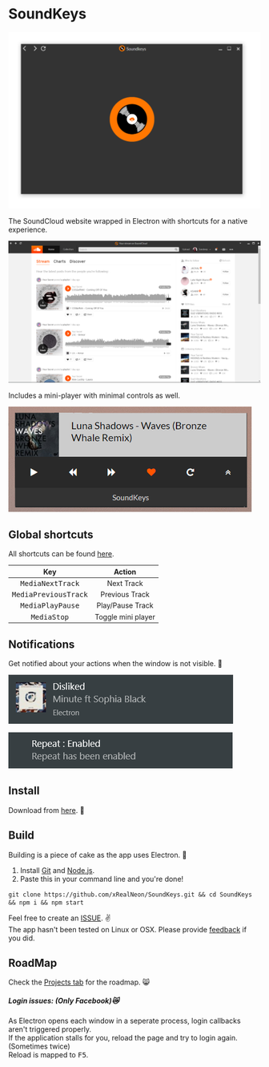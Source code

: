 # SoundKeys

<img src='./ReadmeImages/Home.PNG'/>

The SoundCloud website wrapped in Electron with shortcuts for a native experience.

<img src='./ReadmeImages/Soundkeys.PNG'/>

Includes a mini-player with minimal controls as well.

<img src='./ReadmeImages/miniPlayer.PNG'/>

## Global shortcuts

All shortcuts can be found [here](https://github.com/xRealNeon/SoundKeys/wiki/Hotkeys).

| Key                            | Action            |
|:------------------------------:|:-----------------:|
| <kbd>MediaNextTrack</kbd>      | Next Track        |
| <kbd>MediaPreviousTrack</kbd>  | Previous Track    |
| <kbd>MediaPlayPause</kbd>      | Play/Pause Track  |
| <kbd>MediaStop</kbd>           | Toggle mini player|

## Notifications 

Get notified about your actions when the window is not visible. 💯  

![Alt text](/ReadmeImages/likeClicked.PNG)

![Alt text](/ReadmeImages/repeatClicked.PNG)


## Install

Download from [here](https://github.com/xRealNeon/SoundKeys/releases). 💎 


## Build  

Building is a piece of cake as the app uses Electron. 🍰  
1. Install [Git](https://git-scm.com/downloads) and [Node.js](https://nodejs.org/en/download/).
2. Paste this in your command line and you're done!  

```
git clone https://github.com/xRealNeon/SoundKeys.git && cd SoundKeys && npm i && npm start
```

Feel free to create an [ISSUE](https://github.com/xRealNeon/SoundKeys/issues). ✌️  
The app hasn't been tested on Linux or OSX. Please provide [feedback](https://github.com/xRealNeon/SoundKeys/issues) if you did.

## RoadMap

Check the [Projects tab](https://github.com/xRealNeon/SoundKeys/projects) for the roadmap. 😸

##### Login issues: (Only Facebook)😿

As Electron opens each window in a seperate process, login callbacks aren't triggered properly.  
If the application stalls for you, reload the page and try to login again. (Sometimes twice)  
Reload is mapped to <kbd>F5</kbd>.
